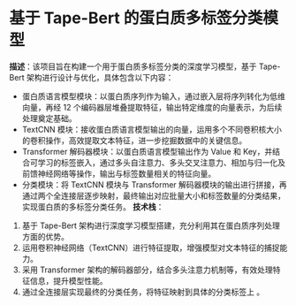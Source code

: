 # 基于 Tape-Bert 的蛋白质多标签分类模型

**描述**：该项目旨在构建一个用于蛋白质多标签分类的深度学习模型，基于 Tape-Bert 架构进行设计与优化，具体包含以下内容：
- 蛋白质语言模型模块：以蛋白质序列作为输入，通过嵌入层将序列转化为低维向量，再经 12 个编码器层堆叠提取特征，输出特定维度的向量表示，为后续处理奠定基础。
- TextCNN 模块：接收蛋白质语言模型输出的向量，运用多个不同卷积核大小的卷积操作，高效提取文本特征，进一步挖掘数据中的关键信息。
- Transformer 解码器模块：以蛋白质语言模型输出作为 Value 和 Key，并结合可学习的标签嵌入，通过多头自注意力、多头交叉注意力、相加与归一化及前馈神经网络等操作，输出与标签数量相关的特征向量。
- 分类模块：将 TextCNN 模块与 Transformer 解码器模块的输出进行拼接，再通过两个全连接层逐步映射，最终输出对应批量大小和标签数量的分类结果，实现蛋白质的多标签分类任务。
**技术栈**：
1. 基于 Tape-Bert 架构进行深度学习模型搭建，充分利用其在蛋白质序列处理方面的优势。
2. 运用卷积神经网络（TextCNN）进行特征提取，增强模型对文本特征的捕捉能力。
3. 采用 Transformer 架构的解码器部分，结合多头注意力机制等，有效处理特征信息，提升模型性能。
4. 通过全连接层实现最终的分类任务，将特征映射到具体的分类标签上 。 
